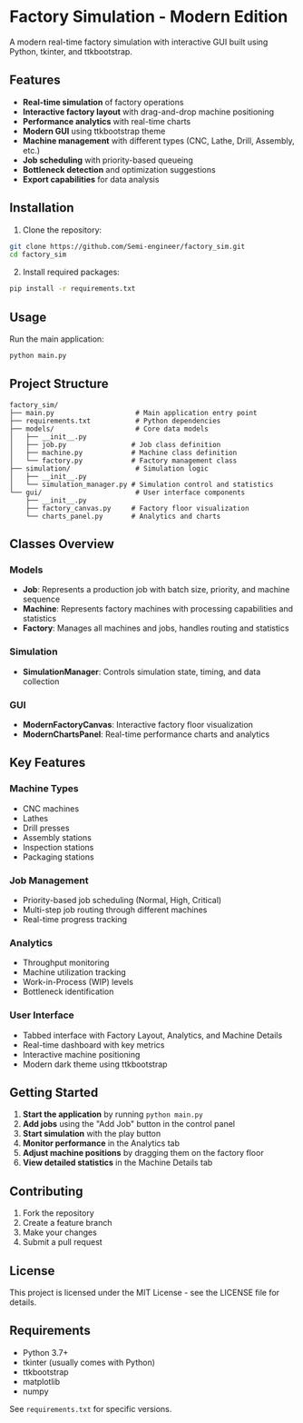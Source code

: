# Factory Simulation - Modern Edition

A modern real-time factory simulation with interactive GUI built using Python, tkinter, and ttkbootstrap.

## Features

- **Real-time simulation** of factory operations
- **Interactive factory layout** with drag-and-drop machine positioning
- **Performance analytics** with real-time charts
- **Modern GUI** using ttkbootstrap theme
- **Machine management** with different types (CNC, Lathe, Drill, Assembly, etc.)
- **Job scheduling** with priority-based queueing
- **Bottleneck detection** and optimization suggestions
- **Export capabilities** for data analysis

## Installation

1. Clone the repository:
```bash
git clone https://github.com/Semi-engineer/factory_sim.git
cd factory_sim
```

2. Install required packages:
```bash
pip install -r requirements.txt
```

## Usage

Run the main application:
```bash
python main.py
```

## Project Structure

```
factory_sim/
├── main.py                    # Main application entry point
├── requirements.txt           # Python dependencies
├── models/                    # Core data models
│   ├── __init__.py
│   ├── job.py                # Job class definition
│   ├── machine.py            # Machine class definition
│   └── factory.py            # Factory management class
├── simulation/                # Simulation logic
│   ├── __init__.py
│   └── simulation_manager.py # Simulation control and statistics
└── gui/                       # User interface components
    ├── __init__.py
    ├── factory_canvas.py     # Factory floor visualization
    └── charts_panel.py       # Analytics and charts
```

## Classes Overview

### Models
- **Job**: Represents a production job with batch size, priority, and machine sequence
- **Machine**: Represents factory machines with processing capabilities and statistics
- **Factory**: Manages all machines and jobs, handles routing and statistics

### Simulation
- **SimulationManager**: Controls simulation state, timing, and data collection

### GUI
- **ModernFactoryCanvas**: Interactive factory floor visualization
- **ModernChartsPanel**: Real-time performance charts and analytics

## Key Features

### Machine Types
- CNC machines
- Lathes
- Drill presses
- Assembly stations
- Inspection stations
- Packaging stations

### Job Management
- Priority-based job scheduling (Normal, High, Critical)
- Multi-step job routing through different machines
- Real-time progress tracking

### Analytics
- Throughput monitoring
- Machine utilization tracking
- Work-in-Process (WIP) levels
- Bottleneck identification

### User Interface
- Tabbed interface with Factory Layout, Analytics, and Machine Details
- Real-time dashboard with key metrics
- Interactive machine positioning
- Modern dark theme using ttkbootstrap

## Getting Started

1. **Start the application** by running `python main.py`
2. **Add jobs** using the "Add Job" button in the control panel
3. **Start simulation** with the play button
4. **Monitor performance** in the Analytics tab
5. **Adjust machine positions** by dragging them on the factory floor
6. **View detailed statistics** in the Machine Details tab

## Contributing

1. Fork the repository
2. Create a feature branch
3. Make your changes
4. Submit a pull request

## License

This project is licensed under the MIT License - see the LICENSE file for details.

## Requirements

- Python 3.7+
- tkinter (usually comes with Python)
- ttkbootstrap
- matplotlib
- numpy

See `requirements.txt` for specific versions.
